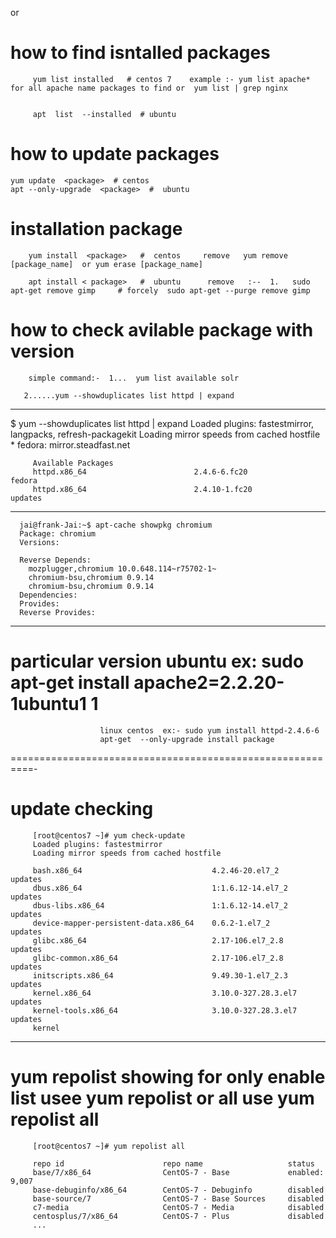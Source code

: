    or


 

#   how to find isntalled packages 
         yum list installed   # centos 7    example :- yum list apache*   for all apache name packages to find or  yum list | grep nginx


         apt  list  --installed  # ubuntu

 # how to update packages
    yum update  <package>  # centos 
    apt --only-upgrade  <package>  #  ubuntu
    
#     installation package
        yum install  <package>   #  centos     remove   yum remove [package_name]  or yum erase [package_name] 

        apt install < package>   #  ubuntu      remove   :--  1.   sudo apt-get remove gimp     # forcely  sudo apt-get --purge remove gimp  

#    how to check avilable package with version 
        simple command:-  1...  yum list available solr

       2......yum --showduplicates list httpd | expand    

----
$ yum --showduplicates list httpd | expand
         Loaded plugins: fastestmirror, langpacks, refresh-packagekit
         Loading mirror speeds from cached hostfile
          * fedora: mirror.steadfast.net

         Available Packages
         httpd.x86_64                        2.4.6-6.fc20                         fedora 
         httpd.x86_64                        2.4.10-1.fc20                        updates
 ----- 
      jai@frank-Jai:~$ apt-cache showpkg chromium
      Package: chromium
      Versions: 

      Reverse Depends: 
        mozplugger,chromium 10.0.648.114~r75702-1~
        chromium-bsu,chromium 0.9.14
        chromium-bsu,chromium 0.9.14
      Dependencies: 
      Provides: 
      Reverse Provides: 
------



#  particular version ubuntu ex:  sudo apt-get install apache2=2.2.20-1ubuntu1   1   
                        linux centos  ex:- sudo yum install httpd-2.4.6-6  
                        apt-get  --only-upgrade install package




==========================================================-

#   update checking

         [root@centos7 ~]# yum check-update
         Loaded plugins: fastestmirror
         Loading mirror speeds from cached hostfile

         bash.x86_64                             4.2.46-20.el7_2        updates
         dbus.x86_64                             1:1.6.12-14.el7_2      updates
         dbus-libs.x86_64                        1:1.6.12-14.el7_2      updates
         device-mapper-persistent-data.x86_64    0.6.2-1.el7_2          updates
         glibc.x86_64                            2.17-106.el7_2.8       updates
         glibc-common.x86_64                     2.17-106.el7_2.8       updates
         initscripts.x86_64                      9.49.30-1.el7_2.3      updates
         kernel.x86_64                           3.10.0-327.28.3.el7    updates
         kernel-tools.x86_64                     3.10.0-327.28.3.el7    updates
         kernel
     
--------------------------------
#    yum repolist showing  for only enable list usee yum repolist or all use  yum repolist all

         [root@centos7 ~]# yum repolist all

         repo id                      repo name                   status
         base/7/x86_64                CentOS-7 - Base             enabled: 9,007
         base-debuginfo/x86_64        CentOS-7 - Debuginfo        disabled
         base-source/7                CentOS-7 - Base Sources     disabled
         c7-media                     CentOS-7 - Media            disabled
         centosplus/7/x86_64          CentOS-7 - Plus             disabled
         ...



